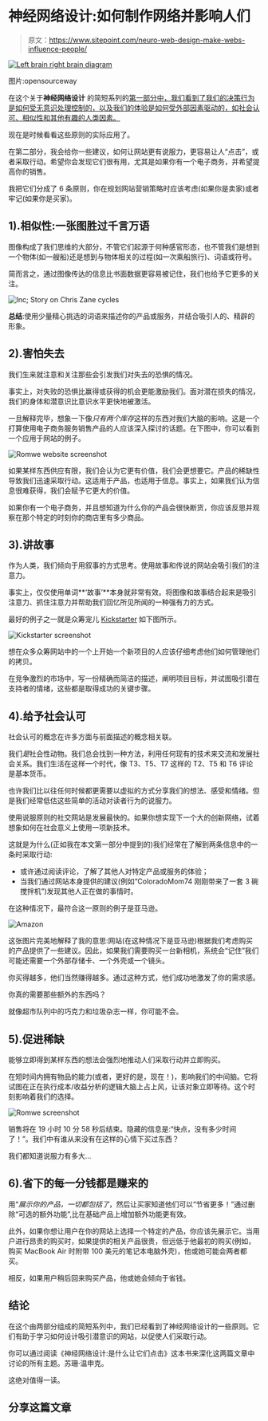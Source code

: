 # 神经网络设计:如何制作网络并影响人们

> 原文：<https://www.sitepoint.com/neuro-web-design-make-webs-influence-people/>

[![Left brain right brain diagram](img/4e3afbefa57c9988dbbe5fccf663c9f5.png)](https://www.flickr.com/photos/opensourceway/4639590640/)

图片:opensourceway

在这个关于**神经网络设计** 的简短系列的[第一部分中，我们看到了我们的决策行为是如何受无意识处理控制的，以及我们的体验是如何受外部因素驱动的，如社会认可、相似性和其他有趣的人类因素。](https://www.sitepoint.com/neurology-user-behaviour/)

现在是时候看看这些原则的实际应用了。

在第二部分，我会给你一些建议，如何让网站更有说服力，更容易让人“点击”，或者采取行动。希望你会发现它们很有用，尤其是如果你有一个电子商务，并希望提高你的销售。

我把它们分成了 6 条原则，你在规划网站营销策略时应该考虑(如果你是卖家)或者牢记(如果你是买家)。

## 1).相似性:一张图胜过千言万语

图像构成了我们思维的大部分，不管它们起源于何种感官形态，也不管我们是想到一个物体(如一艘船)还是想到与物体相关的过程(如一次乘船旅行)、词语或符号。

简而言之，通过图像传达的信息比书面数据更容易被记住，我们也给予它更多的关注。

![Inc; Story on Chris Zane cycles](img/a7c30f25e63140beaac801de0c191a42.png)

**总结**:使用少量精心挑选的词语来描述你的产品或服务，并结合吸引人的、精辟的形象。

## 2).害怕失去

我们生来就注意和关注那些会引发我们对失去的恐惧的情况。

事实上，对失败的恐惧比赢得或获得的机会更能激励我们。面对潜在损失的情况，我们的身体和潜意识比意识水平更快地被激活。

一旦解释完毕，想象一下像*只有两个库存*这样的东西对我们大脑的影响。这是一个打算使用电子商务服务销售产品的人应该深入探讨的话题。在下图中，你可以看到一个应用于网站的例子。

![Romwe website screenshot](img/8c4eae0688e123acc2174b4482f05149.png)

如果某样东西供应有限，我们会认为它更有价值，我们会更想要它。产品的稀缺性导致我们迅速采取行动。这适用于产品，也适用于信息。事实上，如果我们认为信息很难获得，我们会赋予它更大的价值。

如果你有一个电子商务，并且想知道为什么你的产品会很快断货，你应该反思并观察在那个特定的时刻你的商店里有多少商品。

## 3).讲故事

作为人类，我们倾向于用叙事的方式思考。使用故事和传说的网站会吸引我们的注意力。

事实上，仅仅使用单词**‘故事’**本身就非常有效。将图像和故事结合起来是吸引注意力、抓住注意力并帮助我们回忆所见所闻的一种强有力的方式。

最好的例子之一就是众筹宠儿 [Kickstarter](http://kickstarter.com/ "Kickstarter") 如下图所示。

![Kickstarter screenshot](img/afe2c8634c1b121d3a62d42bda640f6b.png)

想在众多众筹网站中的一个上开始一个新项目的人应该仔细考虑他们如何管理他们的拷贝。

在竞争激烈的市场中，写一份精确而简洁的描述，阐明项目目标，并试图吸引潜在支持者的情绪，这些都是取得成功的关键步骤。

## 4).给予社会认可

社会认可的概念在许多方面与前面描述的概念相关联。

我们*是*社会性动物。我们总会找到一种方法，利用任何现有的技术来交流和发展社会关系。我们生活在这样一个时代，像 T3、T5、T7 这样的 T2、T5 和 T6 评论是基本货币。

也许我们比以往任何时候都更需要以虚拟的方式分享我们的想法、感受和情绪。但是我们经常低估这些简单的活动对读者行为的说服力。

使用说服原则的社交网站是发展最快的。如果你想实现下一个大的创新网络，试着想象如何在社会意义上使用一项新技术。

这就是为什么(正如我在本文第一部分中提到的)我们经常在了解到两条信息中的一条时采取行动:

*   或许通过阅读评论，了解了其他人对特定产品或服务的体验；
*   当我们通过网站本身提供的建议(例如“ColoradoMom74 刚刚带来了一套 3 碗搅拌机”)发现其他人正在做的事情时。

在这种情况下，最符合这一原则的例子是亚马逊。

![Amazon](img/a07aa1f318817bc8b0554027800d9c76.png)

这张图片完美地解释了我的意思:网站(在这种情况下是亚马逊)根据我们考虑购买的产品提供了一些建议。因此，如果我们需要购买一台新相机，系统会“记住”我们可能还需要一个外部存储卡、一个外壳或一个镜头。

你买得越多，他们当然赚得越多。通过这种方式，他们成功地激发了你的需求感。

你真的需要那些额外的东西吗？

就像超市队列中的巧克力和垃圾杂志一样，你可能不会。

## 5).促进稀缺

能够立即得到某样东西的想法会强烈地推动人们采取行动并立即购买。

在短时间内拥有物品的能力(或者，更好的是，现在！)，影响我们的中间脑。它将试图在正在执行成本/收益分析的逻辑大脑上占上风，让该对象立即等待。这个时刻影响着我们的选择。

![Romwe screenshot](img/c55a0abbf834fc12781fb463709fa1c5.png)

销售将在 19 小时 10 分 58 秒后结束。隐藏的信息是:“快点，没有多少时间了！”。我们中有谁从来没有在这样的心情下买过东西？

我们都知道说服力有多大…

## 6).省下的每一分钱都是赚来的

用“*展示你的产品，一切都包括了*，然后让买家知道他们可以“节省更多！”通过删除“可选的额外功能”,比在基础产品上增加额外功能更有效。

此外，如果你想让用户在你的网站上选择一个特定的产品，你应该先展示它。当用户进行昂贵的购买时，如果提供的相关产品很贵，但远低于他最初的购买(例如，购买 MacBook Air 时附带 100 美元的笔记本电脑外壳)，他或她可能会两者都买。

相反，如果用户稍后回来购买产品，他或她会倾向于省钱。

## 结论

在这个由两部分组成的简短系列中，我们已经看到了神经网络设计的一些原则。它们有助于学习如何设计吸引潜意识的网站，以促使人们采取行动。

你可以通过阅读《神经网络设计:是什么让它们点击》这本书来深化这两篇文章中讨论的所有主题。苏珊·温申克。

这绝对值得一读。

## 分享这篇文章